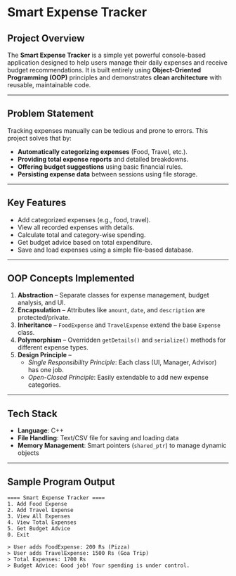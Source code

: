# **Smart Expense Tracker**

## **Project Overview**
The **Smart Expense Tracker** is a simple yet powerful console-based application designed to help users manage their daily expenses and receive budget recommendations. It is built entirely using **Object-Oriented Programming (OOP)** principles and demonstrates **clean architecture** with reusable, maintainable code.

---

## **Problem Statement**
Tracking expenses manually can be tedious and prone to errors. This project solves that by:
- **Automatically categorizing expenses** (Food, Travel, etc.).
- **Providing total expense reports** and detailed breakdowns.
- **Offering budget suggestions** using basic financial rules.
- **Persisting expense data** between sessions using file storage.

---

## **Key Features**
- Add categorized expenses (e.g., food, travel).
- View all recorded expenses with details.
- Calculate total and category-wise spending.
- Get budget advice based on total expenditure.
- Save and load expenses using a simple file-based database.

---

## **OOP Concepts Implemented**
1. **Abstraction** – Separate classes for expense management, budget analysis, and UI.
2. **Encapsulation** – Attributes like `amount`, `date`, and `description` are protected/private.
3. **Inheritance** – `FoodExpense` and `TravelExpense` extend the base `Expense` class.
4. **Polymorphism** – Overridden `getDetails()` and `serialize()` methods for different expense types.
5. **Design Principle** –  
   - *Single Responsibility Principle*: Each class (UI, Manager, Advisor) has one job.
   - *Open-Closed Principle*: Easily extendable to add new expense categories.

---

## **Tech Stack**
- **Language**: C++
- **File Handling**: Text/CSV file for saving and loading data
- **Memory Management**: Smart pointers (`shared_ptr`) to manage dynamic objects

---

## **Sample Program Output**
```text
==== Smart Expense Tracker ====
1. Add Food Expense
2. Add Travel Expense
3. View All Expenses
4. View Total Expenses
5. Get Budget Advice
0. Exit

> User adds FoodExpense: 200 Rs (Pizza)
> User adds TravelExpense: 1500 Rs (Goa Trip)
> Total Expenses: 1700 Rs
> Budget Advice: Good job! Your spending is under control.
